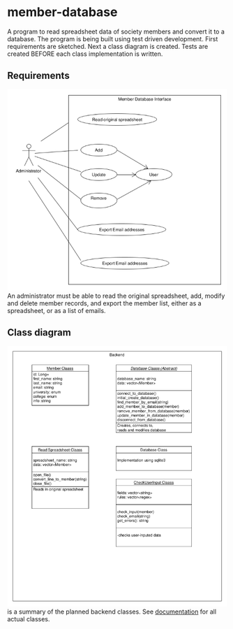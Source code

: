 # member-database
A program to read spreadsheet data of society members and convert it to a database. The program is being built using test driven development. First requirements are sketched. Next a class diagram is created. Tests are created BEFORE each class implementation is written. 

## Requirements
![Behavioural diagram](assets/images/requirements.png)
An administrator must be able to read the original spreadsheet, add, modify and delete member records, and export the member list, either as a spreadsheet, or as a list of emails.

## Class diagram
![Class diagram](assets/images/classes.png) is a summary of the planned backend classes. See [documentation](documentation/html) for all actual classes.
